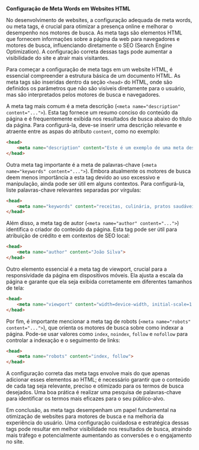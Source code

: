**Configuração de Meta Words em Websites HTML**

No desenvolvimento de websites, a configuração adequada de meta words, ou meta tags, é crucial para otimizar a presença online e melhorar o desempenho nos motores de busca. As meta tags são elementos HTML que fornecem informações sobre a página da web para navegadores e motores de busca, influenciando diretamente o SEO (Search Engine Optimization). A configuração correta dessas tags pode aumentar a visibilidade do site e atrair mais visitantes.

Para começar a configuração de meta tags em um website HTML, é essencial compreender a estrutura básica de um documento HTML. As meta tags são inseridas dentro da seção `<head>` do HTML, onde são definidos os parâmetros que não são visíveis diretamente para o usuário, mas são interpretados pelos motores de busca e navegadores.

A meta tag mais comum é a meta descrição (`<meta name="description" content="...">`). Esta tag fornece um resumo conciso do conteúdo da página e é frequentemente exibida nos resultados de busca abaixo do título da página. Para configurá-la, deve-se inserir uma descrição relevante e atraente entre as aspas do atributo `content`, como no exemplo:

```html
<head>
    <meta name="description" content="Este é um exemplo de uma meta descrição para um website de receitas culinárias. Encontre as melhores receitas de pratos saudáveis e deliciosos.">
</head>
```

Outra meta tag importante é a meta de palavras-chave (`<meta name="keywords" content="...">`). Embora atualmente os motores de busca deem menos importância a esta tag devido ao uso excessivo e manipulação, ainda pode ser útil em alguns contextos. Para configurá-la, liste palavras-chave relevantes separadas por vírgulas:

```html
<head>
    <meta name="keywords" content="receitas, culinária, pratos saudáveis, comidas deliciosas, dicas de cozinha">
</head>
```

Além disso, a meta tag de autor (`<meta name="author" content="...">`) identifica o criador do conteúdo da página. Esta tag pode ser útil para atribuição de crédito e em contextos de SEO local:

```html
<head>
    <meta name="author" content="João Silva">
</head>
```

Outro elemento essencial é a meta tag de viewport, crucial para a responsividade da página em dispositivos móveis. Ela ajusta a escala da página e garante que ela seja exibida corretamente em diferentes tamanhos de tela:

```html
<head>
    <meta name="viewport" content="width=device-width, initial-scale=1.0">
</head>
```

Por fim, é importante mencionar a meta tag de robots (`<meta name="robots" content="...">`), que orienta os motores de busca sobre como indexar a página. Pode-se usar valores como `index`, `noindex`, `follow` e `nofollow` para controlar a indexação e o seguimento de links:

```html
<head>
    <meta name="robots" content="index, follow">
</head>
```

A configuração correta das meta tags envolve mais do que apenas adicionar esses elementos ao HTML; é necessário garantir que o conteúdo de cada tag seja relevante, preciso e otimizado para os termos de busca desejados. Uma boa prática é realizar uma pesquisa de palavras-chave para identificar os termos mais eficazes para o seu público-alvo.

Em conclusão, as meta tags desempenham um papel fundamental na otimização de websites para motores de busca e na melhoria da experiência do usuário. Uma configuração cuidadosa e estratégica dessas tags pode resultar em melhor visibilidade nos resultados de busca, atraindo mais tráfego e potencialmente aumentando as conversões e o engajamento no site.